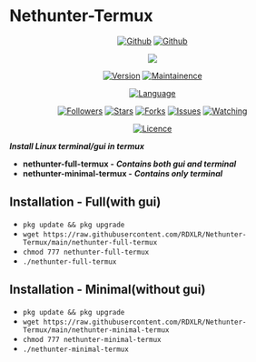 # Nethunter-Termux

<p align="center">
<a href="https://github.com/rdxlr"><img title="Github" src="https://img.shields.io/badge/rdxlr-grey?style=for-the-badge&logo=github"></a>
<a href="https://github.com/rdxlr/Nethunter-Termux"><img title="Github" src="https://img.shields.io/badge/Nethunter_Termux-blue?style=for-the-badge"></a>
</p>

<p align="center">
<img src="https://raw.githubusercontent.com/RDXLR/Nethunter-Termux/main/Nethunter-Termux-poster.png">
</p>

<p align="center">
<a href="https://github.com/RDXLR/Nethunter-Termux"><img title="Version" src="https://img.shields.io/badge/Version-2020011601-blue.svg"></a>
<a href="https://github.com/RDXLR/Nethunter-Termux"><img title="Maintainence" src="https://img.shields.io/badge/Maintained%3F-yes-green.svg"></a>
</p>

<p align="center">
<a href="https://github.com/rdxlr/Nethunter-Termux"><img title="Language" src="https://img.shields.io/badge/Made%20with-Bash-1f425f.svg?v=103"></a>
</p>

<p align="center">
<a href="https://github.com/rdxlr"><img title="Followers" src="https://img.shields.io/github/followers/rdxlr?color=blue&style=flat-square"></a>
<a href="https://github.com/rdxlr/Nethunter-Termux"><img title="Stars" src="https://img.shields.io/github/stars/rdxlr/Nethunter-Termux?color=red&style=flat-square"></a>
<a href="https://github.com/rdxlr/Nethunter-Termux"><img title="Forks" src="https://img.shields.io/github/forks/rdxlr/Nethunter-Termux?color=red&style=flat-square"></a>
<a href="https://github.com/rdxlr/Nethunter-Termux"><img title="Issues" src="https://img.shields.io/github/issues/rdxlr/Nethunter-Termux?color=red&style=flat-square"></a>
<a href="https://github.com/rdxlr/Nethunter-Termux"><img title="Watching" src="https://img.shields.io/github/watchers/rdxlr/Nethunter-Termux?label=Watchers&color=red&style=flat-square"></a>
</p>

<p align="center">
<a href="https://github.com/RDXLR/Nethunter-Termux/blob/main/LICENSE"><img title="Licence" src="https://img.shields.io/badge/License-MIT LICENCE-blue.svg"></a>
</p>

***Install Linux terminal/gui in termux***

- **nethunter-full-termux -** ***Contains both gui and terminal***
- **nethunter-minimal-termux -** ***Contains only terminal***

## Installation - Full(with gui)
* `pkg update && pkg upgrade`
* `wget https://raw.githubusercontent.com/RDXLR/Nethunter-Termux/main/nethunter-full-termux`
* `chmod 777 nethunter-full-termux`
* `./nethunter-full-termux`

## Installation - Minimal(without gui)
* `pkg update && pkg upgrade`
* `wget https://raw.githubusercontent.com/RDXLR/Nethunter-Termux/main/nethunter-minimal-termux`
* `chmod 777 nethunter-minimal-termux`
* `./nethunter-minimal-termux`
